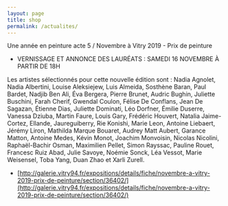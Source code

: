```yaml
---
layout: page
title: shop
permalink: /actualites/
---
```


Une année en peinture acte 5 / Novembre à Vitry 2019 - Prix de peinture

* VERNISSAGE ET ANNONCE DES LAURÉATS : SAMEDI 16 NOVEMBRE À PARTIR DE 18H

Les artistes sélectionnés pour cette nouvelle édition sont : Nadia Agnolet, Nadia Albertini, Louise Aleksiejew, Luis Almeida, Sosthène Baran, Paul Bardet, Nadjib Ben Ali, Éva Bergera, Pierre Brunet, Audric Bughin, Juliette Buschini, Farah Cherif, Gwendal Coulon, Félise De Conflans, Jean De Sagazan, Étienne Dias, Juliette Dominati, Léo Dorfner, Émilie Duserre, Vanessa Dziuba, Martin Faure, Louis Gary, Frédéric Houvert, Natalia Jaime-Cortez, Ellande, Jaureguiberry, Rie Konishi, Marie Leon, Antoine Liebaert, Jérémy Liron, Mathilda Marque Bouaret, Audrey Matt Aubert, Garance Matton, Antoine Medes, Kévin Monot, Joachim Monvoisin, Nicolas Nicolini, Raphaël-Bachir Osman, Maximilien Pellet, Simon Rayssac, Pauline Rouet, Francesc Ruiz Abad, Julie Savoye, Noémie Sonck, Léa Vessot, Marie Weisensel, Toba Yang, Duan Zhao et Xarli Zurell.


* [http://galerie.vitry94.fr/expositions/details/fiche/novembre-a-vitry-2019-prix-de-peinture/section/36402/](http://galerie.vitry94.fr/expositions/details/fiche/novembre-a-vitry-2019-prix-de-peinture/section/36402/)

